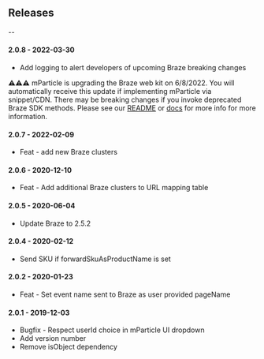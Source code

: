 ## Releases

--

#### 2.0.8 - 2022-03-30

-   Add logging to alert developers of upcoming Braze breaking changes

⚠️⚠️⚠️ mParticle is upgrading the Braze web kit on 6/8/2022.  You will automatically receive this update if implementing mParticle via snippet/CDN.  There may be breaking changes if you invoke deprecated Braze SDK methods. Please see our [README](https://github.com/mparticle-integrations/mparticle-javascript-integration-appboy#readme) or [docs](https://docs.mparticle.com/integrations/braze/event) for more info  for more information.
#### 2.0.7 - 2022-02-09

-   Feat - add new Braze clusters

#### 2.0.6 - 2020-12-10

-   Feat - Add additional Braze clusters to URL mapping table

#### 2.0.5 - 2020-06-04

-   Update Braze to 2.5.2

#### 2.0.4 - 2020-02-12

-   Send SKU if forwardSkuAsProductName is set

#### 2.0.2 - 2020-01-23

-   Feat - Set event name sent to Braze as user provided pageName

#### 2.0.1 - 2019-12-03

-   Bugfix - Respect userId choice in mParticle UI dropdown
-   Add version number
-   Remove isObject dependency
